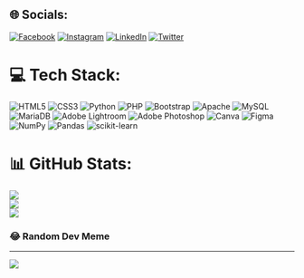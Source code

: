 
## 🌐 Socials:
[![Facebook](https://img.shields.io/badge/Facebook-%231877F2.svg?logo=Facebook&logoColor=white)](https://facebook.com/https://www.facebook.com/fiqry.w/) [![Instagram](https://img.shields.io/badge/Instagram-%23E4405F.svg?logo=Instagram&logoColor=white)](https://instagram.com/https://www.instagram.com/fiqry.diky/) [![LinkedIn](https://img.shields.io/badge/LinkedIn-%230077B5.svg?logo=linkedin&logoColor=white)](https://linkedin.com/in/https://www.linkedin.com/in/fiqrywahyudikywicaksono/) [![Twitter](https://img.shields.io/badge/Twitter-%231DA1F2.svg?logo=Twitter&logoColor=white)](https://twitter.com/https://twitter.com/fiqrydwcs_) 

# 💻 Tech Stack:
![HTML5](https://img.shields.io/badge/html5-%23E34F26.svg?style=for-the-badge&logo=html5&logoColor=white) ![CSS3](https://img.shields.io/badge/css3-%231572B6.svg?style=for-the-badge&logo=css3&logoColor=white) ![Python](https://img.shields.io/badge/python-3670A0?style=for-the-badge&logo=python&logoColor=ffdd54) ![PHP](https://img.shields.io/badge/php-%23777BB4.svg?style=for-the-badge&logo=php&logoColor=white) ![Bootstrap](https://img.shields.io/badge/bootstrap-%23563D7C.svg?style=for-the-badge&logo=bootstrap&logoColor=white) ![Apache](https://img.shields.io/badge/apache-%23D42029.svg?style=for-the-badge&logo=apache&logoColor=white) ![MySQL](https://img.shields.io/badge/mysql-%2300f.svg?style=for-the-badge&logo=mysql&logoColor=white) ![MariaDB](https://img.shields.io/badge/MariaDB-003545?style=for-the-badge&logo=mariadb&logoColor=white) ![Adobe Lightroom](https://img.shields.io/badge/Adobe%20Lightroom-31A8FF.svg?style=for-the-badge&logo=Adobe%20Lightroom&logoColor=white) ![Adobe Photoshop](https://img.shields.io/badge/adobephotoshop-%2331A8FF.svg?style=for-the-badge&logo=adobephotoshop&logoColor=white) ![Canva](https://img.shields.io/badge/Canva-%2300C4CC.svg?style=for-the-badge&logo=Canva&logoColor=white) 	![Figma](https://img.shields.io/badge/figma-%23F24E1E.svg?style=for-the-badge&logo=figma&logoColor=white) ![NumPy](https://img.shields.io/badge/numpy-%23013243.svg?style=for-the-badge&logo=numpy&logoColor=white) ![Pandas](https://img.shields.io/badge/pandas-%23150458.svg?style=for-the-badge&logo=pandas&logoColor=white) ![scikit-learn](https://img.shields.io/badge/scikit--learn-%23F7931E.svg?style=for-the-badge&logo=scikit-learn&logoColor=white)
# 📊 GitHub Stats:
![](https://github-readme-stats.vercel.app/api?username=fiqry-wahyu-diky&theme=dark&hide_border=false&include_all_commits=true&count_private=true)<br/>
![](https://github-readme-streak-stats.herokuapp.com/?user=fiqry-wahyu-diky&theme=dark&hide_border=false)<br/>
![](https://github-readme-stats.vercel.app/api/top-langs/?username=fiqry-wahyu-diky&theme=dark&hide_border=false&include_all_commits=true&count_private=true&layout=compact)

### 😂 Random Dev Meme
<!-- <img src="https://random-memer.herokuapp.com/" width="512px"/> -->

---
[![](https://visitcount.itsvg.in/api?id=fiqry-wahyu-diky&icon=0&color=1)](https://visitcount.itsvg.in)

<!-- Proudly created with GPRM ( https://gprm.itsvg.in ) -->
